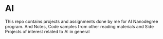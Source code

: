 # AI
This repo contains projects and assignments done by me for AI Nanodegree program.
And Notes, Code samples from other reading materials and Side Projects of interest related to AI in general
